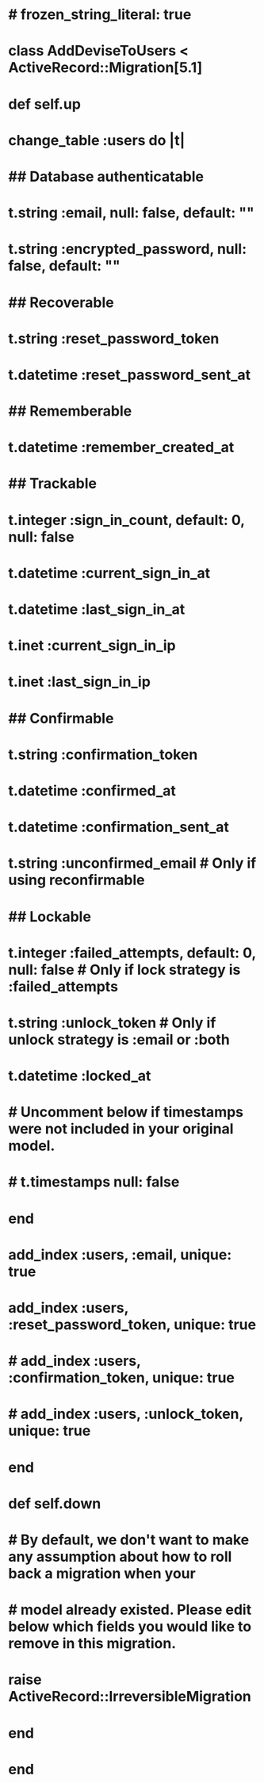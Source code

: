 # # frozen_string_literal: true

# class AddDeviseToUsers < ActiveRecord::Migration[5.1]
#   def self.up
#     change_table :users do |t|
#       ## Database authenticatable
#       t.string :email,              null: false, default: ""
#       t.string :encrypted_password, null: false, default: ""

#       ## Recoverable
#       t.string   :reset_password_token
#       t.datetime :reset_password_sent_at

#       ## Rememberable
#       t.datetime :remember_created_at

#       ## Trackable
#       t.integer  :sign_in_count, default: 0, null: false
#       t.datetime :current_sign_in_at
#       t.datetime :last_sign_in_at
#       t.inet     :current_sign_in_ip
#       t.inet     :last_sign_in_ip

#       ## Confirmable
#       t.string   :confirmation_token
#       t.datetime :confirmed_at
#       t.datetime :confirmation_sent_at
#       t.string   :unconfirmed_email # Only if using reconfirmable

#       ## Lockable
#       t.integer  :failed_attempts, default: 0, null: false # Only if lock strategy is :failed_attempts
#       t.string   :unlock_token # Only if unlock strategy is :email or :both
#       t.datetime :locked_at


#       # Uncomment below if timestamps were not included in your original model.
#       # t.timestamps null: false
#     end

#     add_index :users, :email,                unique: true
#     add_index :users, :reset_password_token, unique: true
#     # add_index :users, :confirmation_token,   unique: true
#     # add_index :users, :unlock_token,         unique: true
#   end

#   def self.down
#     # By default, we don't want to make any assumption about how to roll back a migration when your
#     # model already existed. Please edit below which fields you would like to remove in this migration.
#     raise ActiveRecord::IrreversibleMigration
#   end
# end

